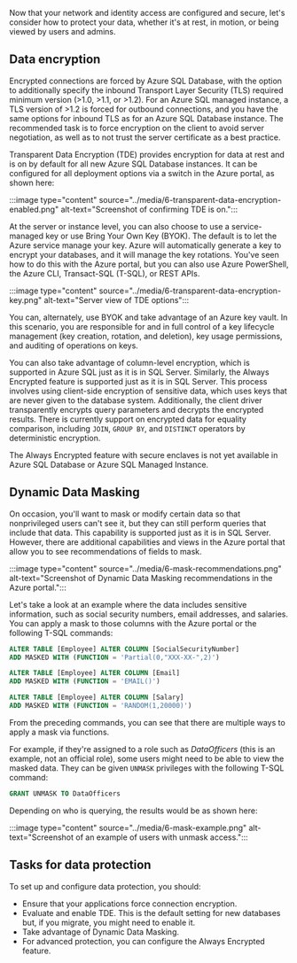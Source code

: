 Now that your network and identity access are configured and secure, let's consider how to protect your data, whether it's at rest, in motion, or being viewed by users and admins. 

## Data encryption

Encrypted connections are forced by Azure SQL Database, with the option to additionally specify the inbound Transport Layer Security (TLS) required minimum version (>1.0, >1.1, or >1.2). For an Azure SQL managed instance, a TLS version of >1.2 is forced for outbound connections, and you have the same options for inbound TLS as for an Azure SQL Database instance. The recommended task is to force encryption on the client to avoid server negotiation, as well as to not trust the server certificate as a best practice.

Transparent Data Encryption (TDE) provides encryption for data at rest and is on by default for all new Azure SQL Database instances. It can be configured for all deployment options via a switch in the Azure portal, as shown here:  

:::image type="content" source="../media/6-transparent-data-encryption-enabled.png" alt-text="Screenshot of confirming TDE is on.":::  

At the server or instance level, you can also choose to use a service-managed key or use Bring Your Own Key (BYOK). The default is to let the Azure service manage your key. Azure will automatically generate a key to encrypt your databases, and it will manage the key rotations. You've seen how to do this with the Azure portal, but you can also use Azure PowerShell, the Azure CLI, Transact-SQL (T-SQL), or REST APIs.

:::image type="content" source="../media/6-transparent-data-encryption-key.png" alt-text="Server view of TDE options":::  

You can, alternately, use BYOK and take advantage of an Azure key vault. In this scenario, you are responsible for and in full control of a key lifecycle management (key creation, rotation, and deletion), key usage permissions, and auditing of operations on keys.

You can also take advantage of column-level encryption, which is supported in Azure SQL just as it is in SQL Server. Similarly, the Always Encrypted feature is supported just as it is in SQL Server. This process involves using client-side encryption of sensitive data, which uses keys that are never given to the database system. Additionally, the client driver transparently encrypts query parameters and decrypts the encrypted results. There is currently support on encrypted data for equality comparison, including `JOIN`, `GROUP BY`, and `DISTINCT` operators by deterministic encryption.

The Always Encrypted feature with secure enclaves is not yet available in Azure SQL Database or Azure SQL Managed Instance.

## Dynamic Data Masking

On occasion, you'll want to mask or modify certain data so that nonprivileged users can't see it, but they can still perform queries that include that data. This capability is supported just as it is in SQL Server. However, there are additional capabilities and views in the Azure portal that allow you to see recommendations of fields to mask.

:::image type="content" source="../media/6-mask-recommendations.png" alt-text="Screenshot of Dynamic Data Masking recommendations in the Azure portal.":::

Let's take a look at an example where the data includes sensitive information, such as social security numbers, email addresses, and salaries. You can apply a mask to those columns with the Azure portal or the following T-SQL commands:

```sql
ALTER TABLE [Employee] ALTER COLUMN [SocialSecurityNumber]
ADD MASKED WITH (FUNCTION = 'Partial(0,"XXX-XX-",2)')

ALTER TABLE [Employee] ALTER COLUMN [Email]
ADD MASKED WITH (FUNCTION = 'EMAIL()')

ALTER TABLE [Employee] ALTER COLUMN [Salary]
ADD MASKED WITH (FUNCTION = 'RANDOM(1,20000)')
```

From the preceding commands, you can see that there are multiple ways to apply a mask via functions.

For example, if they're assigned to a role such as *DataOfficers* (this is an example, not an official role), some users might need to be able to view the masked data. They can be given `UNMASK` privileges with the following T-SQL command:

```sql
GRANT UNMASK TO DataOfficers
```

Depending on who is querying, the results would be as shown here:

:::image type="content" source="../media/6-mask-example.png" alt-text="Screenshot of an example of users with unmask access.":::

## Tasks for data protection

To set up and configure data protection, you should:

- Ensure that your applications force connection encryption.
- Evaluate and enable TDE. This is the default setting for new databases but, if you migrate, you might need to enable it.
- Take advantage of Dynamic Data Masking.
- For advanced protection, you can configure the Always Encrypted feature.

